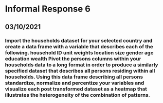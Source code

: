 # Informal Response 6
## 03/10/2021
### Import the households dataset for your selected country and create a data frame with a variable that describes each of the following. household ID unit weights location size gender age education wealth Pivot the persons columns within your households data to a long format in order to produce a similarly specified dataset that describes all persons residing within all households. Using this data frame describing all persons standardize, normalize and percentize your variables and visualize each post transformed dataset as a heatmap that illustrates the heterogeneity of the combination of patterns.


